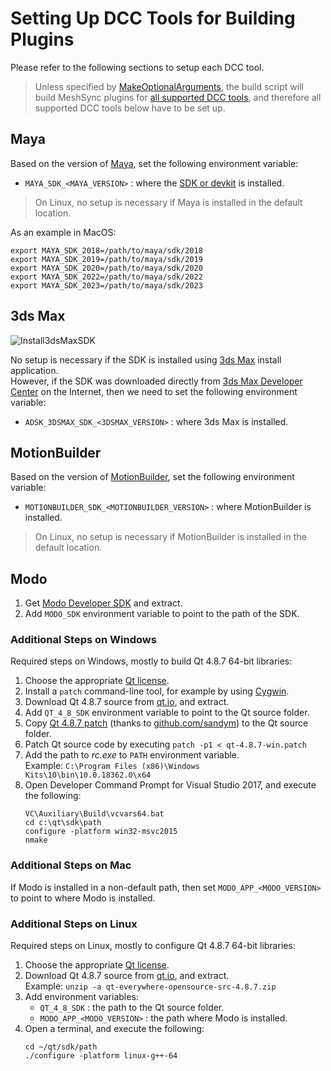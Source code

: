 # Setting Up DCC Tools for Building Plugins

Please refer to the following sections to setup each DCC tool.

> Unless specified by [MakeOptionalArguments](MakeOptionalArguments.md), 
the build script will build MeshSync plugins for [all supported DCC tools](../../README.md), 
and therefore all supported DCC tools below have to be set up.

## Maya

Based on the version of [Maya](https://www.autodesk.com/products/maya/overview), set the following environment variable:
* `MAYA_SDK_<MAYA_VERSION>` : 
  where the [SDK or devkit](https://www.autodesk.com/developer-network/platform-technologies/maya) is installed.

> On Linux, no setup is necessary if Maya is installed in the default location.

As an example in MacOS:
``` 
export MAYA_SDK_2018=/path/to/maya/sdk/2018
export MAYA_SDK_2019=/path/to/maya/sdk/2019
export MAYA_SDK_2020=/path/to/maya/sdk/2020
export MAYA_SDK_2022=/path/to/maya/sdk/2022
export MAYA_SDK_2023=/path/to/maya/sdk/2023
``` 

## 3ds Max 

![Install3dsMaxSDK](../Images/Install3dsMaxSDK.png)

No setup is necessary if the SDK is installed using [3ds Max](https://www.autodesk.com/products/3ds-max/overview)
install application.  
However, if the SDK was downloaded directly from [3ds Max Developer Center](https://www.autodesk.com/developer-network/platform-technologies/3ds-max) 
on the Internet, then we need to set the following environment variable:
* `ADSK_3DSMAX_SDK_<3DSMAX_VERSION>` : where 3ds Max is installed.

## MotionBuilder

Based on the version of [MotionBuilder](https://www.autodesk.com/products/motionbuilder/overview), set the following environment variable:
* `MOTIONBUILDER_SDK_<MOTIONBUILDER_VERSION>` : where MotionBuilder is installed.

> On Linux, no setup is necessary if MotionBuilder is installed in the default location.

## Modo

1. Get [Modo Developer SDK](https://www.foundry.com/products/modo/download) and extract.
1. Add `MODO_SDK` environment variable to point to the path of the SDK.


### Additional Steps on Windows

Required steps on Windows, mostly to build Qt 4.8.7 64-bit libraries:
1. Choose the appropriate [Qt license](https://www.qt.io/licensing).
1. Install a `patch` command-line tool, for example by using [Cygwin](https://www.cygwin.com/).
1. Download Qt 4.8.7 source from [qt.io](https://download.qt.io/archive/qt/4.8/4.8.7/), and extract.
1. Add `QT_4_8_SDK` environment variable to point to the Qt source folder.
1. Copy [Qt 4.8.7 patch](../../External/Patches/qt-4.8.7-win.patch) 
   (thanks to [github.com/sandym](https://github.com/sandym/qt-patches/tree/master/windows/qt-4.8.7
   )) 
   to the Qt source folder.      
1. Patch Qt source code by executing `patch -p1 < qt-4.8.7-win.patch`  
1. Add the path to *rc.exe* to `PATH` environment variable.  
   Example: `C:\Program Files (x86)\Windows Kits\10\bin\10.0.18362.0\x64`
1. Open Developer Command Prompt for Visual Studio 2017, and execute the following:
   ```
   VC\Auxiliary\Build\vcvars64.bat
   cd c:\qt\sdk\path
   configure -platform win32-msvc2015
   nmake
   ```

### Additional Steps on Mac

If Modo is installed in a non-default path, 
then set `MODO_APP_<MODO_VERSION>` to point to where Modo is installed.

### Additional Steps on Linux

Required steps on Linux, mostly to configure Qt 4.8.7 64-bit libraries:
1. Choose the appropriate [Qt license](https://www.qt.io/licensing).
1. Download Qt 4.8.7 source from [qt.io](https://download.qt.io/archive/qt/4.8/4.8.7/), and extract.  
   Example: `unzip -a qt-everywhere-opensource-src-4.8.7.zip` 
1. Add environment variables:
   - `QT_4_8_SDK` : the path to the Qt source folder.
   - `MODO_APP_<MODO_VERSION>` : the path where Modo is installed.
1. Open a terminal, and execute the following:
   ```
   cd ~/qt/sdk/path
   ./configure -platform linux-g++-64
   ```




